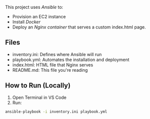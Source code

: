 This project uses *Ansible* to:
- Provision an EC2 instance 
- Install *Docker*
- Deploy an *Nginx container* that serves a custom index.html page.

## Files
- inventory.ini: Defines where Ansible will run
- playbook.yml: Automates the installation and deployment
- index.html: HTML file that Nginx serves
- README.md: This file you're reading

## How to Run (Locally)
1. Open Terminal in VS Code
2. Run:
```bash
ansible-playbook -i inventory.ini playbook.yml